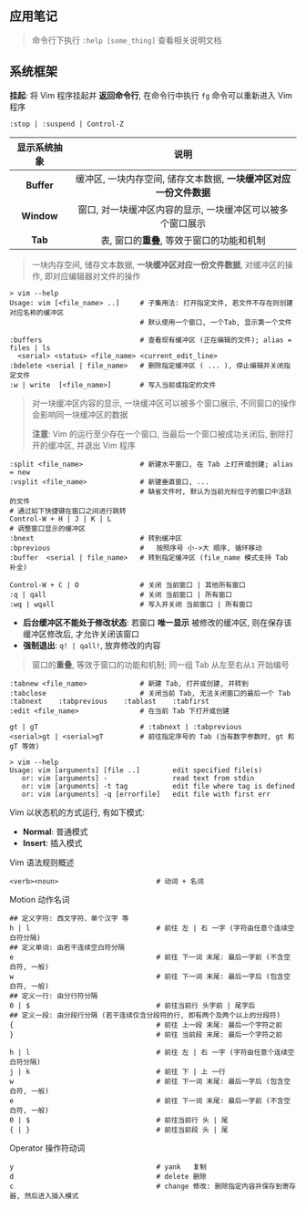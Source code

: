 ## 应用笔记
> 命令行下执行 `:help [some_thing]` 查看相关说明文档



## 系统框架

**挂起**: 将 Vim 程序挂起并 **返回命令行**, 在命令行中执行 `fg` 命令可以重新进入 Vim 程序

```shell
:stop | :suspend | Control-Z
```

| 显示系统抽象 |                             说明                             |
| :----------: | :----------------------------------------------------------: |
|  **Buffer**  | 缓冲区, 一块内存空间, 储存文本数据, **一块缓冲区对应一份文件数据** |
|  **Window**  |  窗口, 对一块缓冲区内容的显示, 一块缓冲区可以被多个窗口展示  |
|   **Tab**    |          表, 窗口的**重叠**, 等效于窗口的功能和机制          |

> 一块内存空间, 储存文本数据, **一块缓冲区对应一份文件数据**, 对缓冲区的操作, 即对应编辑器对文件的操作

```shell
> vim --help
Usage: vim [<file_name> ..]		# 子集用法: 打开指定文件, 若文件不存在则创建对应名称的缓冲区
								# 默认使用一个窗口, 一个Tab, 显示第一个文件
```

```shell
:buffers						# 查看现有缓冲区 (正在编辑的文件); alias = files | ls
  <serial> <status> <file_name> <current_edit_line>
:bdelete <serial | file_name>   # 删除指定缓冲区 ( ... ), 停止编辑并关闭指定文件
:w | write	[<file_name>]		# 写入当前或指定的文件
```

> 对一块缓冲区内容的显示, 一块缓冲区可以被多个窗口展示, 不同窗口的操作会影响同一块缓冲区的数据
>
> **注意**: Vim 的运行至少存在一个窗口, 当最后一个窗口被成功关闭后, 删除打开的缓冲区,  并退出 Vim 程序

```shell
:split <file_name>				# 新建水平窗口, 在 Tab 上打开或创建; alias = new
:vsplit <file_name>				# 新建垂直窗口, ...
								# 缺省文件时, 默认为当前光标位于的窗口中活跃的文件
# 通过如下快捷键在窗口之间进行跳转
Control-W + H | J | K | L
# 调整窗口显示的缓冲区
:bnext							# 转到缓冲区
:bprevious						# 	按照序号 小->大 顺序, 循环移动
:buffer  <serial | file_name>	# 转到指定缓冲区 (file_name 模式支持 Tab 补全)
```

```shell
Control-W + C | O				# 关闭 当前窗口 | 其他所有窗口
:q | qall					    # 关闭 当前窗口 | 所有窗口
:wq	| wqall					    # 写入并关闭 当前窗口 | 所有窗口
```

+ **后台缓冲区不能处于修改状态**: 若窗口 **唯一显示** 被修改的缓冲区, 则在保存该缓冲区修改后, 才允许关闭该窗口
+ **强制退出**: `q! | qall!`, 放弃修改的内容

> 窗口的**重叠**, 等效于窗口的功能和机制; 同一组 Tab 从左至右从`1` 开始编号

```shell
:tabnew <file_name>				# 新建 Tab, 打开或创建, 并转到
:tabclose						# 关闭当前 Tab, 无法关闭窗口的最后一个 Tab
:tabnext	:tabprevious	:tablast	:tabfirst
:edit <file_name>				# 在当前 Tab 下打开或创建
```

```shell
gt | gT							# :tabnext | :tabprevious
<serial>gt | <serial>gT			# 前往指定序号的 Tab (当有数字参数时, gt 和 gT 等效)
```

```shell
> vim --help
Usage: vim [arguments] [file ..]		edit specified file(s)
   or: vim [arguments] -				read text from stdin
   or: vim [arguments] -t tag       	edit file where tag is defined
   or: vim [arguments] -q [errorfile]	edit file with first err
```





Vim 以状态机的方式运行, 有如下模式:

+ **Normal**: 普通模式
+ **Insert**: 插入模式

Vim 语法规则概述

```shell
<verb><noun>						# 动词 + 名词
```

Motion 动作名词

```shell
## 定义字符: 西文字符、单个汉字 等
h | l							    # 前往 左 | 右 一字 (字符由任意个连续空白符分隔)
## 定义单词: 由若干连续空白符分隔
e									# 前往 下一词 末尾: 最后一字前 (不含空白符, 一般)
w									# 前往 下一词 末尾: 最后一字后 (包含空白符, 一般)
## 定义一行: 由分行符分隔
0 | $								# 前往当前行 头字前 | 尾字后
## 定义一段: 由分段行分隔 (若干连续仅含分段符的行, 即有两个及两个以上的分段符)
{    								# 前往 上一段 末尾: 最后一个字符之前
}									# 前往 当前段 末尾: 最后一个字符之前
```



```shell
h | l							    # 前往 左 | 右 一字 (字符由任意个连续空白符分隔)
j | k								# 前往 下 | 上 一行
w									# 前往 下一词 末尾: 最后一字后 (包含空白符, 一般)
e									# 前往 下一词 末尾: 最后一字前 (不含空白符, 一般)
0 | $								# 前往当前行 头 | 尾
{ | }								# 前往当前段 头 | 尾
```

Operator 操作符动词

```shell
y									# yank   复制
d									# delete 删除
c									# change 修改: 删除指定内容并保存到寄存器, 然后进入插入模式
```

